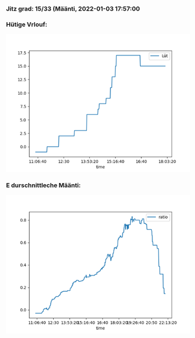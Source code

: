 ### Jitz grad: 15/33 (Määnti, 2022-01-03 17:57:00

### Hütige Vrlouf:
![Graph](Today.png)

### E durschnittleche Määnti:
![Graph](Määnti.png)
